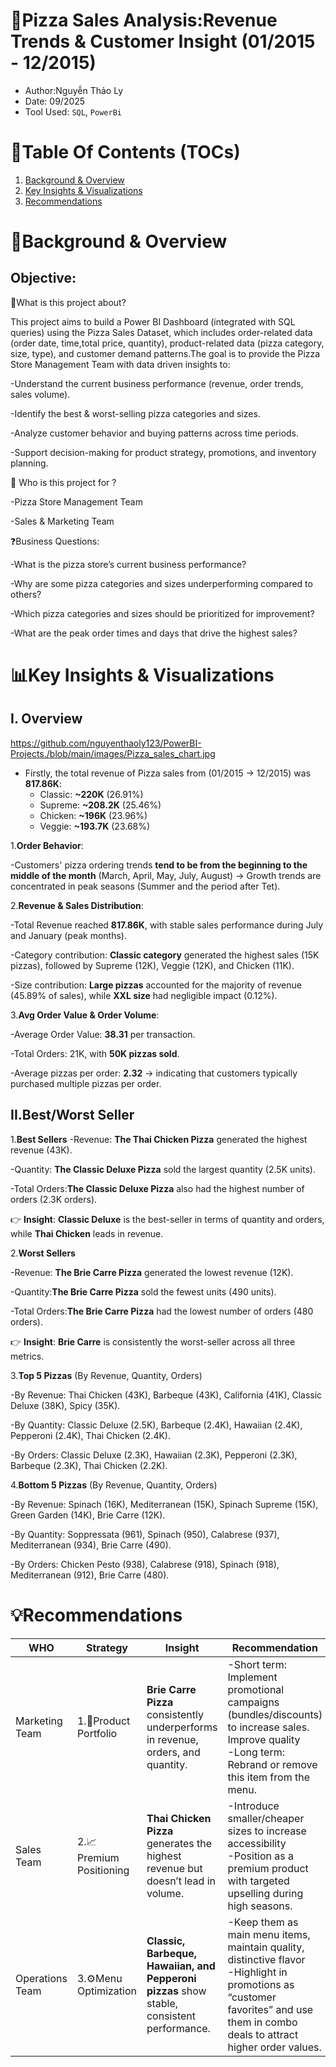 # 🍕Pizza Sales Analysis:Revenue Trends & Customer Insight (01/2015 - 12/2015)
- Author:Nguyễn Thảo Ly
- Date: 09/2025
- Tool Used: `SQL`, `PowerBi`
# 🧾Table Of Contents (TOCs)
1. [Background & Overview]()
2. [Key Insights & Visualizations]()
3. [Recommendations]()
# 📌Background & Overview
## Objective:
📖What is this project about?

This project aims to build a Power BI Dashboard (integrated with SQL queries) using the Pizza Sales Dataset, which includes order-related data (order date, time,total price, quantity), product-related data (pizza category, size, type), and customer demand patterns.The goal is to provide the Pizza Store Management Team with data driven insights to:

-Understand the current business performance (revenue, order trends, sales volume).

-Identify the best & worst-selling pizza categories and sizes.

-Analyze customer behavior and buying patterns across time periods.

-Support decision-making for product strategy, promotions, and inventory planning.

🥷 Who is this project for ?

-Pizza Store Management Team

-Sales & Marketing Team

❓Business Questions:

-What is the pizza store’s current business performance?

-Why are some pizza categories and sizes underperforming compared to others?

-Which pizza categories and sizes should be prioritized for improvement?

-What are the peak order times and days that drive the highest sales?

# 📊Key Insights & Visualizations
## I. Overview

https://github.com/nguyenthaoly123/PowerBI-Projects./blob/main/images/Pizza_sales_chart.jpg

- Firstly, the total revenue of Pizza sales from (01/2015 -> 12/2015) was **817.86K**:
  + Classic: **~220K** (26.91%)
  + Supreme: **~208.2K** (25.46%)
  + Chicken: **~196K** (23.96%)
  + Veggie: **~193.7K** (23.68%)

1.**Order Behavior**:

-Customers' pizza ordering trends **tend to be from the beginning to the middle of the month** (March, April, May, July, August) -> Growth trends are concentrated in peak seasons (Summer and the period after Tet).

2.**Revenue & Sales Distribution**:

-Total Revenue reached **817.86K**, with stable sales performance during July and January (peak months).

-Category contribution: **Classic category** generated the highest sales (15K pizzas), followed by Supreme (12K), Veggie (12K), and Chicken (11K).

-Size contribution: **Large pizzas** accounted for the majority of revenue (45.89% of sales), while **XXL size** had negligible impact (0.12%).

3.**Avg Order Value & Order Volume**:

-Average Order Value: **38.31** per transaction.

-Total Orders: 21K, with **50K pizzas sold**.

-Average pizzas per order: **2.32** → indicating that customers typically purchased multiple pizzas per order.

## II.Best/Worst Seller

1.**Best Sellers**
-Revenue: **The Thai Chicken Pizza** generated the highest revenue (43K).

-Quantity: **The Classic Deluxe Pizza** sold the largest quantity (2.5K units).

-Total Orders:**The Classic Deluxe Pizza** also had the highest number of orders (2.3K orders).

👉 **Insight**: **Classic Deluxe** is the best-seller in terms of quantity and orders, while **Thai Chicken** leads in revenue.

2.**Worst Sellers**

-Revenue: **The Brie Carre Pizza** generated the lowest revenue (12K).

-Quantity:**The Brie Carre Pizza** sold the fewest units (490 units).

-Total Orders:**The Brie Carre Pizza** had the lowest number of orders (480 orders).

👉 **Insight**: **Brie Carre** is consistently the worst-seller across all three metrics.

3.**Top 5 Pizzas** (By Revenue, Quantity, Orders)

-By Revenue: Thai Chicken (43K), Barbeque (43K), California (41K), Classic Deluxe (38K), Spicy (35K).

-By Quantity: Classic Deluxe (2.5K), Barbeque (2.4K), Hawaiian (2.4K), Pepperoni (2.4K), Thai Chicken (2.4K).

-By Orders: Classic Deluxe (2.3K), Hawaiian (2.3K), Pepperoni (2.3K), Barbeque (2.3K), Thai Chicken (2.2K).

4.**Bottom 5 Pizzas** (By Revenue, Quantity, Orders)

-By Revenue: Spinach (16K), Mediterranean (15K), Spinach Supreme (15K), Green Garden (14K), Brie Carre (12K).

-By Quantity: Soppressata (961), Spinach (950), Calabrese (937), Mediterranean (934), Brie Carre (490).

-By Orders: Chicken Pesto (938), Calabrese (918), Spinach (918), Mediterranean (912), Brie Carre (480).


# 💡Recommendations

|WHO               |  Strategy                |  Insight                                                                                        | Recommendation          |
|------------------|--------------------------|-------------------------------------------------------------------------------------------------|------------------------------------------------------------------
| Marketing Team   |1.🍕Product Portfolio     |**Brie Carre Pizza** consistently underperforms in revenue, orders, and quantity.               | -Short term: Implement promotional campaigns (bundles/discounts) to increase sales. Improve quality<br> -Long term: Rebrand or remove this item from the menu.
| Sales Team       |2.📈Premium Positioning   |**Thai Chicken Pizza** generates the highest revenue but doesn’t lead in volume.                 |-Introduce smaller/cheaper sizes to increase accessibility <br> -Position as a premium product with targeted upselling during high seasons.
| Operations Team  |3.⚙️Menu Optimization     |**Classic, Barbeque, Hawaiian, and Pepperoni pizzas** show stable, consistent performance.       |-Keep them as main menu items, maintain quality, distinctive flavor<br> -Highlight in promotions as “customer favorites” and use them in combo deals to attract higher order values.





